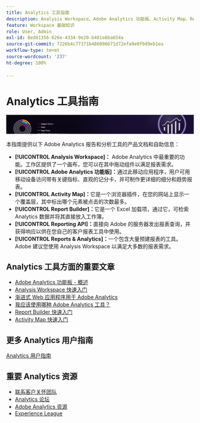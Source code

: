 ```yaml
---
title: Analytics 工具指南
description: Analysis Workspace、Adobe Analytics 功能板、Activity Map、Report Builder、Reporting API 和 Reports & Analytics 的产品文档和自助服务。
feature: Workspace 基础知识
role: User, Admin
exl-id: 8ed81356-626e-4334-9e20-b481e6ba654a
source-git-commit: 7226b4c77371b486006671d72efa9e0f0d9eb1ea
workflow-type: tm+mt
source-wordcount: '237'
ht-degree: 100%

---
```


# Analytics 工具指南

![横幅](../../assets/doc_banner_analyze.png)

本指南提供以下 Adobe Analytics 报告和分析工具的产品文档和自助信息：

* **[!UICONTROL Analysis Workspace]：** Adobe Analytics 中最重要的功能。工作区提供了一个画布，您可以在其中拖动组件以满足报表需求。
* **[!UICONTROL Adobe Analytics 功能板]：**&#x200B;通过此移动应用程序，用户可用移动设备访问带有关键指标、直观的记分卡，并可制作更详细的细分和趋势报表。
* **[!UICONTROL Activity Map]：**&#x200B;它是一个浏览器插件，在您的网站上显示一个覆盖层，其中标出哪个元素被点击的次数最多。
* **[!UICONTROL Report Builder]：**&#x200B;它是一个 Excel 加载项，通过它，可检索 Analytics 数据并将其直接放入工作簿。
* **[!UICONTROL Reporting API]：**&#x200B;直接向 Adobe 的服务器发出报表查询，并获得响应以供在您自己的客户报表工具中使用。
* **[!UICONTROL Reports &amp; Analytics]：**&#x200B;一个包含大量预建报表的工具。Adobe 建议您使用 Analysis Workspace 以满足大多数的报表需求。

## Analytics 工具方面的重要文章

* [Adobe Analytics 功能板 - 概述](/help/analyze/mobile-app/home.md)
* [Analysis Workspace 快速入门](analysis-workspace/home.md)
* [渐进式 Web 应用程序用于 Adobe Analytics](/help/analyze/pwa/pwa.md)
* [我应该使用哪种 Adobe Analytics 工具？](/help/admin/c-analytics-product-comparison/which-analytics-tool.md)
* [Report Builder 快速入门](report-builder/home.md)
* [Activity Map 快速入门](activity-map/activity-map.md)

## 更多 Analytics 用户指南

[Analytics 用户指南](/help/landing/home.md)

## 重要 Analytics 资源

* [联系客户关怀团队](https://helpx.adobe.com/cn/contact/enterprise-support.ec.html)
* [Analytics 论坛](https://forums.adobe.com/community/experience-cloud/analytics-cloud/analytics)
* [Adobe Analytics 资源](https://forums.adobe.com/message/10660755)
* [Experience League](https://landing.adobe.com/experience-league/)
